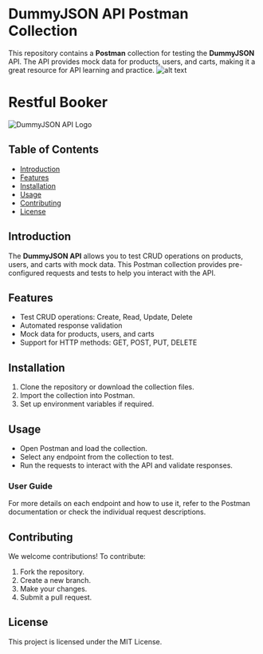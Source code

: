 # DummyJSON API Postman Collection

This repository contains a **Postman** collection for testing the **DummyJSON** API. The API provides mock data for products, users, and carts, making it a great resource for API learning and practice.
![alt text](image.png)
# Restful Booker

![DummyJSON API Logo]() 

## Table of Contents
- [Introduction](#introduction)
- [Features](#features)
- [Installation](#installation)
- [Usage](#usage)
- [Contributing](#contributing)
- [License](#license)

## Introduction
The **DummyJSON API** allows you to test CRUD operations on products, users, and carts with mock data. This Postman collection provides pre-configured requests and tests to help you interact with the API.

## Features
- Test CRUD operations: Create, Read, Update, Delete
- Automated response validation
- Mock data for products, users, and carts
- Support for HTTP methods: GET, POST, PUT, DELETE

## Installation
1. Clone the repository or download the collection files.
2. Import the collection into Postman.
3. Set up environment variables if required.

## Usage
- Open Postman and load the collection.
- Select any endpoint from the collection to test.
- Run the requests to interact with the API and validate responses.

### User Guide
For more details on each endpoint and how to use it, refer to the Postman documentation or check the individual request descriptions.

## Contributing
We welcome contributions! To contribute:
1. Fork the repository.
2. Create a new branch.
3. Make your changes.
4. Submit a pull request.

## License
This project is licensed under the MIT License.